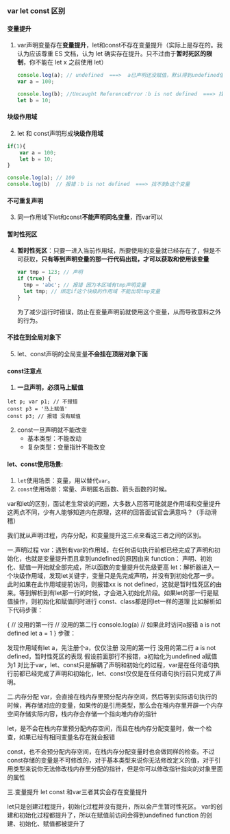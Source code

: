 ### var let const 区别

#### 变量提升

1. var声明变量存在**变量提升**，let和const不存在变量提升（实际上是存在的。我认为应该尊重 ES 文档，认为 let 确实存在提升。只不过由于**暂时死区的限制**，你不能在 let x 之前使用 let）

   ```js
   console.log(a); // undefined  ===>  a已声明还没赋值，默认得到undefined值
   var a = 100;
   
   console.log(b); //Uncaught ReferenceError：b is not defined  ===> 找不到b这个变量
   let b = 10;
   ```

#### 块级作用域

2. let 和 const声明形成**块级作用域**

```js
if(1){
    var a = 100;
    let b = 10;
}

console.log(a); // 100
console.log(b)  // 报错：b is not defined  ===> 找不到b这个变量
```

#### 不可重复声明

3. 同一作用域下let和const**不能声明同名变量**，而var可以

#### 暂时性死区

4. **暂时性死区**：只要一进入当前作用域，所要使用的变量就已经存在了，但是不可获取，**只有等到声明变量的那一行代码出现，才可以获取和使用该变量**

   ```js
   var tmp = 123; // 声明
   if (true) {
     tmp = 'abc'; // 报错 因为本区域有tmp声明变量
     let tmp; // 绑定if这个块级的作用域 不能出现tmp变量
   }
   
   ```

   为了减少运行时错误，防止在变量声明前就使用这个变量，从而导致意料之外的行为。

#### 不挂在到全局对象下

5. let、const声明的全局变量**不会挂在顶层对象下面**

#### const注意点

1. **一旦声明，必须马上赋值**

```
let p; var p1; // 不报错
const p3 = '马上赋值'
const p3; // 报错 没有赋值
```

2. const一旦声明就不能改变
   - 基本类型：不能改动
   - 复杂类型：变量指针不能改变

#### let、const使用场景:

1. `let`使用场景：变量，用以替代`var`。
2. `const`使用场景：常量、声明匿名函数、箭头函数的时候。

var和let的区别，面试老生常谈的问题，大多数人回答可能就是作用域和变量提升这两点不同，少有人能够知道内在原理，这样的回答面试官会满意吗？（手动滑稽）

我们就从声明过程，内存分配，和变量提升这三点来看这三者之间的区别。

一.声明过程
var：遇到有var的作用域，在任何语句执行前都已经完成了声明和初始化，也就是变量提升而且拿到undefined的原因由来
function： 声明、初始化、赋值一开始就全部完成，所以函数的变量提升优先级更高
let：解析器进入一个块级作用域，发现let关键字，变量只是先完成声明，并没有到初始化那一步。此时如果在此作用域提前访问，则报错xx is not defined，这就是暂时性死区的由来。等到解析到有let那一行的时候，才会进入初始化阶段。如果let的那一行是赋值操作，则初始化和赋值同时进行
const、class都是同let一样的道理
比如解析如下代码步骤：

{
// 没用的第一行
// 没用的第二行
console.log(a) // 如果此时访问a报错 a is not defined
let a = 1
}
步骤：

发现作用域有let a，先注册个a，仅仅注册
没用的第一行
没用的第二行
a is not defined，暂时性死区的表现
假设前面那行不报错，a初始化为undefined
a赋值为1
对比于var，let、const只是解耦了声明和初始化的过程，var是在任何语句执行前都已经完成了声明和初始化，let、const仅仅是在任何语句执行前只完成了声明。

二.内存分配
var，会直接在栈内存里预分配内存空间，然后等到实际语句执行的时候，再存储对应的变量，如果传的是引用类型，那么会在堆内存里开辟一个内存空间存储实际内容，栈内存会存储一个指向堆内存的指针

let，是不会在栈内存里预分配内存空间，而且在栈内存分配变量时，做一个检查，如果已经有相同变量名存在就会报错

const，也不会预分配内存空间，在栈内存分配变量时也会做同样的检查。不过const存储的变量是不可修改的，对于基本类型来说你无法修改定义的值，对于引用类型来说你无法修改栈内存里分配的指针，但是你可以修改指针指向的对象里面的属性

三.变量提升
let const 和var三者其实会存在变量提升

let只是创建过程提升，初始化过程并没有提升，所以会产生暂时性死区。
var的创建和初始化过程都提升了，所以在赋值前访问会得到undefined
function 的创建、初始化、赋值都被提升了